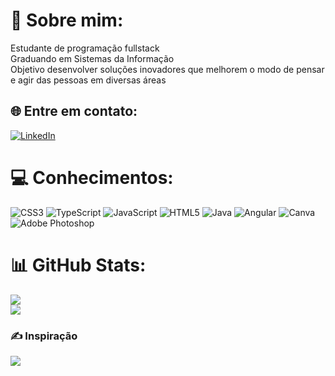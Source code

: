 # 💫 Sobre mim:
Estudante de programação fullstack<br>Graduando em Sistemas da Informação<br>Objetivo  desenvolver soluções inovadores que melhorem o modo de pensar e agir das pessoas em diversas áreas


## 🌐 Entre em contato:
[![LinkedIn](https://img.shields.io/badge/LinkedIn-%230077B5.svg?logo=linkedin&logoColor=white)](https://linkedin.com/in/https://www.linkedin.com/in/rodrigo-baptista-76299262/) 

# 💻 Conhecimentos:
![CSS3](https://img.shields.io/badge/css3-%231572B6.svg?style=flat&logo=css3&logoColor=white) ![TypeScript](https://img.shields.io/badge/typescript-%23007ACC.svg?style=flat&logo=typescript&logoColor=white) ![JavaScript](https://img.shields.io/badge/javascript-%23323330.svg?style=flat&logo=javascript&logoColor=%23F7DF1E) ![HTML5](https://img.shields.io/badge/html5-%23E34F26.svg?style=flat&logo=html5&logoColor=white) ![Java](https://img.shields.io/badge/java-%23ED8B00.svg?style=flat&logo=java&logoColor=white) ![Angular](https://img.shields.io/badge/angular-%23DD0031.svg?style=flat&logo=angular&logoColor=white) ![Canva](https://img.shields.io/badge/Canva-%2300C4CC.svg?style=flat&logo=Canva&logoColor=white) ![Adobe Photoshop](https://img.shields.io/badge/adobephotoshop-%2331A8FF.svg?style=flat&logo=adobephotoshop&logoColor=white)
# 📊 GitHub Stats:
![](https://github-readme-stats.vercel.app/api?username=RodrigoBaptistaDEV&theme=blueberry&hide_border=false&include_all_commits=false&count_private=false)<br/>
![](https://github-readme-streak-stats.herokuapp.com/?user=RodrigoBaptistaDEV&theme=blueberry&hide_border=false)<br/>

### ✍️ Inspiração
![](https://quotes-github-readme.vercel.app/api?type=horizontal&theme=tokyonight)
